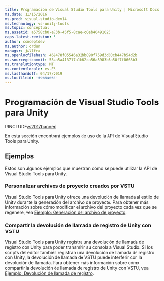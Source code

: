 ```yaml
---
title: Programación de Visual Studio Tools para Unity | Microsoft Docs
ms.date: 11/15/2016
ms.prod: visual-studio-dev14
ms.technology: vs-unity-tools
ms.topic: conceptual
ms.assetid: a5758cb0-e73b-45f5-8cae-c0eb40491026
caps.latest.revision: 5
author: conceptdev
ms.author: crdun
manager: jillfra
ms.openlocfilehash: 469478f05546a32bb890f759d3d00cb447b54d2b
ms.sourcegitcommit: 53aa5a413717a1b62ca56a5983b6a50f7f0663b3
ms.translationtype: MT
ms.contentlocale: es-ES
ms.lasthandoff: 04/17/2019
ms.locfileid: "59654053"
---
```

# <a name="programming-visual-studio-tools-for-unity"></a>Programación de Visual Studio Tools para Unity
[!INCLUDE[vs2017banner](../includes/vs2017banner.md)]

En esta sección encontrará ejemplos de uso de la API de Visual Studio Tools para Unity.  
  
## <a name="examples"></a>Ejemplos  
 Estos son algunos ejemplos que muestran cómo se puede utilizar la API de Visual Studio Tools para Unity.  
  
### <a name="customize-project-files-created-by-vstu"></a>Personalizar archivos de proyecto creados por VSTU  
 Visual Studio Tools para Unity ofrece una devolución de llamada al estilo de Unity durante la generación del archivo de proyecto. Para obtener más información sobre cómo modificar el archivo del proyecto cada vez que se regenere, vea [Ejemplo: Generación del archivo de proyecto](../cross-platform/customize-project-files-created-by-vstu.md).  
  
### <a name="share-the-unity-log-callback-with-vstu"></a>Compartir la devolución de llamada de registro de Unity con VSTU  
 Visual Studio Tools para Unity registra una devolución de llamada de registro con Unity para poder transmitir su consola a Visual Studio. Si los scripts del editor también registran una devolución de llamada de registro con Unity, la devolución de llamada de VSTU puede interferir con la devolución de llamada. Para obtener más información sobre cómo compartir la devolución de llamada de registro de Unity con VSTU, vea [Ejemplo: Devolución de llamada de registro](../cross-platform/share-the-unity-log-callback-with-vstu.md).
